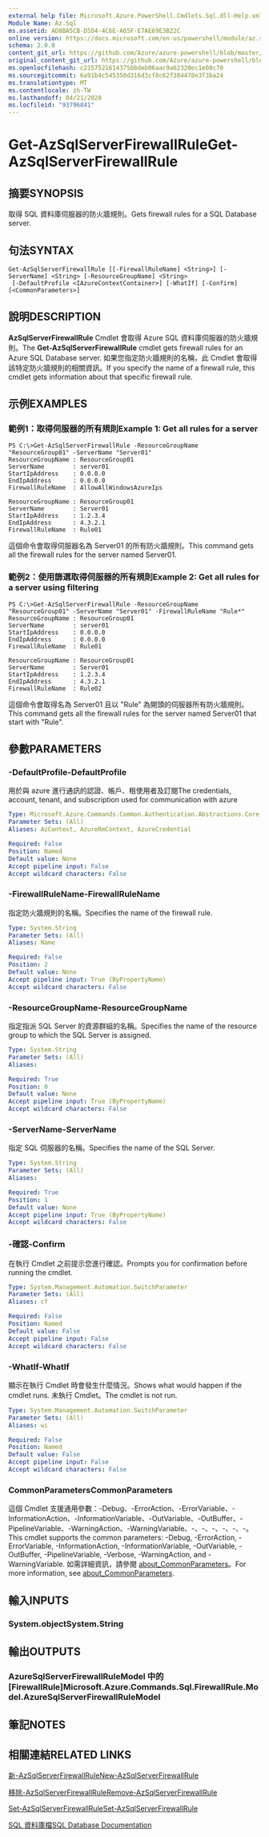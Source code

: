 ```yaml
---
external help file: Microsoft.Azure.PowerShell.Cmdlets.Sql.dll-Help.xml
Module Name: Az.Sql
ms.assetid: AD8BA5CB-D5D4-4C6E-A65F-E7AE69E3B22C
online version: https://docs.microsoft.com/en-us/powershell/module/az.sql/get-azsqlserverfirewallrule
schema: 2.0.0
content_git_url: https://github.com/Azure/azure-powershell/blob/master/src/Sql/Sql/help/Get-AzSqlServerFirewallRule.md
original_content_git_url: https://github.com/Azure/azure-powershell/blob/master/src/Sql/Sql/help/Get-AzSqlServerFirewallRule.md
ms.openlocfilehash: c2157521614375bbdeb06aac9a62320ec1e08c70
ms.sourcegitcommit: 6a91b4c545350d316d3cf8c62f384478e3f3ba24
ms.translationtype: MT
ms.contentlocale: zh-TW
ms.lasthandoff: 04/21/2020
ms.locfileid: "93796841"
---
```

# <span data-ttu-id="cf5c0-101">Get-AzSqlServerFirewallRule</span><span class="sxs-lookup"><span data-stu-id="cf5c0-101">Get-AzSqlServerFirewallRule</span></span>

## <span data-ttu-id="cf5c0-102">摘要</span><span class="sxs-lookup"><span data-stu-id="cf5c0-102">SYNOPSIS</span></span>
<span data-ttu-id="cf5c0-103">取得 SQL 資料庫伺服器的防火牆規則。</span><span class="sxs-lookup"><span data-stu-id="cf5c0-103">Gets firewall rules for a SQL Database server.</span></span>

## <span data-ttu-id="cf5c0-104">句法</span><span class="sxs-lookup"><span data-stu-id="cf5c0-104">SYNTAX</span></span>

```
Get-AzSqlServerFirewallRule [[-FirewallRuleName] <String>] [-ServerName] <String> [-ResourceGroupName] <String>
 [-DefaultProfile <IAzureContextContainer>] [-WhatIf] [-Confirm] [<CommonParameters>]
```

## <span data-ttu-id="cf5c0-105">說明</span><span class="sxs-lookup"><span data-stu-id="cf5c0-105">DESCRIPTION</span></span>
<span data-ttu-id="cf5c0-106">**AzSqlServerFirewallRule** Cmdlet 會取得 Azure SQL 資料庫伺服器的防火牆規則。</span><span class="sxs-lookup"><span data-stu-id="cf5c0-106">The **Get-AzSqlServerFirewallRule** cmdlet gets firewall rules for an Azure SQL Database server.</span></span>
<span data-ttu-id="cf5c0-107">如果您指定防火牆規則的名稱，此 Cmdlet 會取得該特定防火牆規則的相關資訊。</span><span class="sxs-lookup"><span data-stu-id="cf5c0-107">If you specify the name of a firewall rule, this cmdlet gets information about that specific firewall rule.</span></span>

## <span data-ttu-id="cf5c0-108">示例</span><span class="sxs-lookup"><span data-stu-id="cf5c0-108">EXAMPLES</span></span>

### <span data-ttu-id="cf5c0-109">範例1：取得伺服器的所有規則</span><span class="sxs-lookup"><span data-stu-id="cf5c0-109">Example 1: Get all rules for a server</span></span>
```
PS C:\>Get-AzSqlServerFirewallRule -ResourceGroupName "ResourceGroup01" -ServerName "Server01"
ResourceGroupName : ResourceGroup01
ServerName        : server01
StartIpAddress    : 0.0.0.0
EndIpAddress      : 0.0.0.0
FirewallRuleName  : AllowAllWindowsAzureIps

ResourceGroupName : ResourceGroup01
ServerName        : Server01
StartIpAddress    : 1.2.3.4
EndIpAddress      : 4.3.2.1
FirewallRuleName  : Rule01
```

<span data-ttu-id="cf5c0-110">這個命令會取得伺服器名為 Server01 的所有防火牆規則。</span><span class="sxs-lookup"><span data-stu-id="cf5c0-110">This command gets all the firewall rules for the server named Server01.</span></span>

### <span data-ttu-id="cf5c0-111">範例2：使用篩選取得伺服器的所有規則</span><span class="sxs-lookup"><span data-stu-id="cf5c0-111">Example 2: Get all rules for a server using filtering</span></span>
```
PS C:\>Get-AzSqlServerFirewallRule -ResourceGroupName "ResourceGroup01" -ServerName "Server01" -FirewallRuleName "Rule*"
ResourceGroupName : ResourceGroup01
ServerName        : server01
StartIpAddress    : 0.0.0.0
EndIpAddress      : 0.0.0.0
FirewallRuleName  : Rule01

ResourceGroupName : ResourceGroup01
ServerName        : Server01
StartIpAddress    : 1.2.3.4
EndIpAddress      : 4.3.2.1
FirewallRuleName  : Rule02
```

<span data-ttu-id="cf5c0-112">這個命令會取得名為 Server01 且以 "Rule" 為開頭的伺服器所有防火牆規則。</span><span class="sxs-lookup"><span data-stu-id="cf5c0-112">This command gets all the firewall rules for the server named Server01 that start with "Rule".</span></span>

## <span data-ttu-id="cf5c0-113">參數</span><span class="sxs-lookup"><span data-stu-id="cf5c0-113">PARAMETERS</span></span>

### <span data-ttu-id="cf5c0-114">-DefaultProfile</span><span class="sxs-lookup"><span data-stu-id="cf5c0-114">-DefaultProfile</span></span>
<span data-ttu-id="cf5c0-115">用於與 azure 進行通訊的認證、帳戶、租使用者及訂閱</span><span class="sxs-lookup"><span data-stu-id="cf5c0-115">The credentials, account, tenant, and subscription used for communication with azure</span></span>

```yaml
Type: Microsoft.Azure.Commands.Common.Authentication.Abstractions.Core.IAzureContextContainer
Parameter Sets: (All)
Aliases: AzContext, AzureRmContext, AzureCredential

Required: False
Position: Named
Default value: None
Accept pipeline input: False
Accept wildcard characters: False
```

### <span data-ttu-id="cf5c0-116">-FirewallRuleName</span><span class="sxs-lookup"><span data-stu-id="cf5c0-116">-FirewallRuleName</span></span>
<span data-ttu-id="cf5c0-117">指定防火牆規則的名稱。</span><span class="sxs-lookup"><span data-stu-id="cf5c0-117">Specifies the name of the firewall rule.</span></span>

```yaml
Type: System.String
Parameter Sets: (All)
Aliases: Name

Required: False
Position: 2
Default value: None
Accept pipeline input: True (ByPropertyName)
Accept wildcard characters: False
```

### <span data-ttu-id="cf5c0-118">-ResourceGroupName</span><span class="sxs-lookup"><span data-stu-id="cf5c0-118">-ResourceGroupName</span></span>
<span data-ttu-id="cf5c0-119">指定指派 SQL Server 的資源群組的名稱。</span><span class="sxs-lookup"><span data-stu-id="cf5c0-119">Specifies the name of the resource group to which the SQL Server is assigned.</span></span>

```yaml
Type: System.String
Parameter Sets: (All)
Aliases:

Required: True
Position: 0
Default value: None
Accept pipeline input: True (ByPropertyName)
Accept wildcard characters: False
```

### <span data-ttu-id="cf5c0-120">-ServerName</span><span class="sxs-lookup"><span data-stu-id="cf5c0-120">-ServerName</span></span>
<span data-ttu-id="cf5c0-121">指定 SQL 伺服器的名稱。</span><span class="sxs-lookup"><span data-stu-id="cf5c0-121">Specifies the name of the SQL Server.</span></span>

```yaml
Type: System.String
Parameter Sets: (All)
Aliases:

Required: True
Position: 1
Default value: None
Accept pipeline input: True (ByPropertyName)
Accept wildcard characters: False
```

### <span data-ttu-id="cf5c0-122">-確認</span><span class="sxs-lookup"><span data-stu-id="cf5c0-122">-Confirm</span></span>
<span data-ttu-id="cf5c0-123">在執行 Cmdlet 之前提示您進行確認。</span><span class="sxs-lookup"><span data-stu-id="cf5c0-123">Prompts you for confirmation before running the cmdlet.</span></span>

```yaml
Type: System.Management.Automation.SwitchParameter
Parameter Sets: (All)
Aliases: cf

Required: False
Position: Named
Default value: False
Accept pipeline input: False
Accept wildcard characters: False
```

### <span data-ttu-id="cf5c0-124">-WhatIf</span><span class="sxs-lookup"><span data-stu-id="cf5c0-124">-WhatIf</span></span>
<span data-ttu-id="cf5c0-125">顯示在執行 Cmdlet 時會發生什麼情況。</span><span class="sxs-lookup"><span data-stu-id="cf5c0-125">Shows what would happen if the cmdlet runs.</span></span>
<span data-ttu-id="cf5c0-126">未執行 Cmdlet。</span><span class="sxs-lookup"><span data-stu-id="cf5c0-126">The cmdlet is not run.</span></span>

```yaml
Type: System.Management.Automation.SwitchParameter
Parameter Sets: (All)
Aliases: wi

Required: False
Position: Named
Default value: False
Accept pipeline input: False
Accept wildcard characters: False
```

### <span data-ttu-id="cf5c0-127">CommonParameters</span><span class="sxs-lookup"><span data-stu-id="cf5c0-127">CommonParameters</span></span>
<span data-ttu-id="cf5c0-128">這個 Cmdlet 支援通用參數：-Debug、-ErrorAction、-ErrorVariable、-InformationAction、-InformationVariable、-OutVariable、-OutBuffer、-PipelineVariable、-WarningAction、-WarningVariable、-、-、-、-、-、-。</span><span class="sxs-lookup"><span data-stu-id="cf5c0-128">This cmdlet supports the common parameters: -Debug, -ErrorAction, -ErrorVariable, -InformationAction, -InformationVariable, -OutVariable, -OutBuffer, -PipelineVariable, -Verbose, -WarningAction, and -WarningVariable.</span></span> <span data-ttu-id="cf5c0-129">如需詳細資訊，請參閱 [about_CommonParameters](http://go.microsoft.com/fwlink/?LinkID=113216)。</span><span class="sxs-lookup"><span data-stu-id="cf5c0-129">For more information, see [about_CommonParameters](http://go.microsoft.com/fwlink/?LinkID=113216).</span></span>

## <span data-ttu-id="cf5c0-130">輸入</span><span class="sxs-lookup"><span data-stu-id="cf5c0-130">INPUTS</span></span>

### <span data-ttu-id="cf5c0-131">System.object</span><span class="sxs-lookup"><span data-stu-id="cf5c0-131">System.String</span></span>

## <span data-ttu-id="cf5c0-132">輸出</span><span class="sxs-lookup"><span data-stu-id="cf5c0-132">OUTPUTS</span></span>

### <span data-ttu-id="cf5c0-133">AzureSqlServerFirewallRuleModel 中的 [FirewallRule]</span><span class="sxs-lookup"><span data-stu-id="cf5c0-133">Microsoft.Azure.Commands.Sql.FirewallRule.Model.AzureSqlServerFirewallRuleModel</span></span>

## <span data-ttu-id="cf5c0-134">筆記</span><span class="sxs-lookup"><span data-stu-id="cf5c0-134">NOTES</span></span>

## <span data-ttu-id="cf5c0-135">相關連結</span><span class="sxs-lookup"><span data-stu-id="cf5c0-135">RELATED LINKS</span></span>

[<span data-ttu-id="cf5c0-136">新-AzSqlServerFirewallRule</span><span class="sxs-lookup"><span data-stu-id="cf5c0-136">New-AzSqlServerFirewallRule</span></span>](./New-AzSqlServerFirewallRule.md)

[<span data-ttu-id="cf5c0-137">移除-AzSqlServerFirewallRule</span><span class="sxs-lookup"><span data-stu-id="cf5c0-137">Remove-AzSqlServerFirewallRule</span></span>](./Remove-AzSqlServerFirewallRule.md)

[<span data-ttu-id="cf5c0-138">Set-AzSqlServerFirewallRule</span><span class="sxs-lookup"><span data-stu-id="cf5c0-138">Set-AzSqlServerFirewallRule</span></span>](./Set-AzSqlServerFirewallRule.md)

[<span data-ttu-id="cf5c0-139">SQL 資料庫檔</span><span class="sxs-lookup"><span data-stu-id="cf5c0-139">SQL Database Documentation</span></span>](https://docs.microsoft.com/azure/sql-database/)


